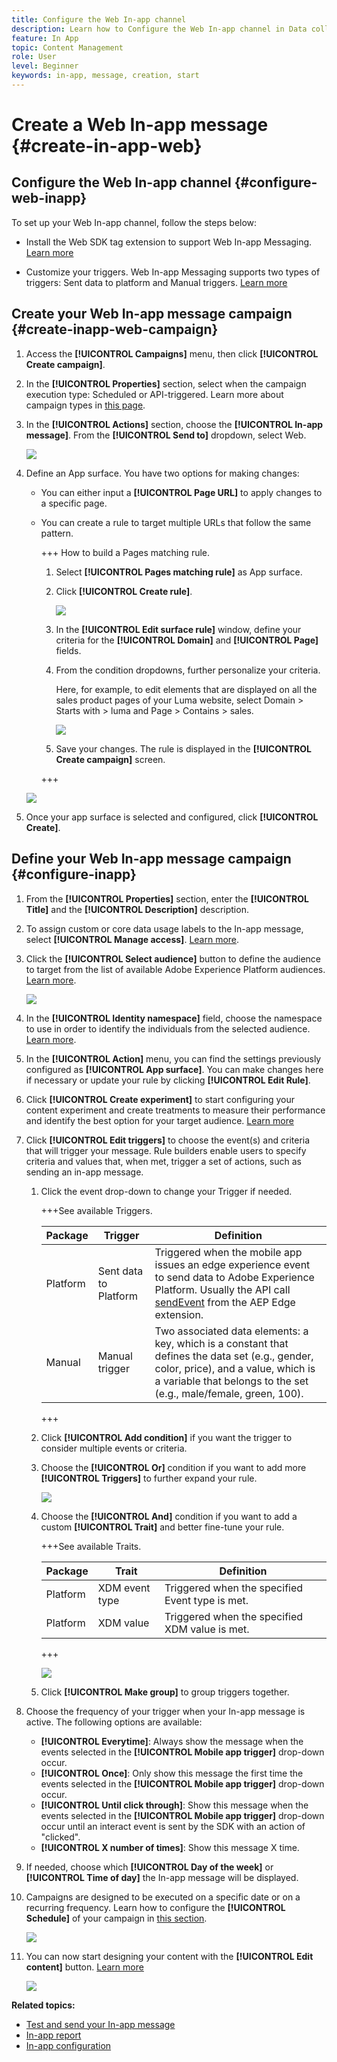 ```yaml
---
title: Configure the Web In-app channel
description: Learn how to Configure the Web In-app channel in Data collection
feature: In App
topic: Content Management
role: User
level: Beginner
keywords: in-app, message, creation, start
---
```

# Create a Web In-app message {#create-in-app-web}

## Configure the Web In-app channel {#configure-web-inapp}

To set up your Web In-app channel, follow the steps below:

* Install the Web SDK tag extension to support Web In-app Messaging. [Learn more](https://experienceleague.adobe.com/docs/experience-platform/tags/extensions/client/web-sdk/web-sdk-extension-configuration.html?lang=en)

* Customize your triggers. Web In-app Messaging supports two types of triggers: Sent data to platform and Manual triggers. [Learn more](https://experienceleague.adobe.com/docs/experience-platform/edge/personalization/ajo/web-in-app-messaging.html)

## Create your Web In-app message campaign {#create-inapp-web-campaign}

1. Access the **[!UICONTROL Campaigns]** menu, then click **[!UICONTROL Create campaign]**.

1. In the **[!UICONTROL Properties]** section, select when the campaign execution type: Scheduled or API-triggered. Learn more about campaign types in [this page](../campaigns/create-campaign.md#campaigntype).

1. In the **[!UICONTROL Actions]** section, choose the **[!UICONTROL In-app message]**. From the **[!UICONTROL Send to]** dropdown, select Web.

    ![](assets/in_app_web_surface_1.png)

1. Define an App surface. You have two options for making changes:

    * You can either input a **[!UICONTROL Page URL]** to apply changes to a specific page.

    * You can create a rule to target multiple URLs that follow the same pattern. 

        +++ How to build a Pages matching rule.

        1. Select **[!UICONTROL Pages matching rule]** as App surface.
        1. Click **[!UICONTROL Create rule]**.

            ![](assets/in_app_web_surface_3.png)

        1. In the **[!UICONTROL Edit surface rule]** window, define your criteria for the **[!UICONTROL Domain]** and **[!UICONTROL Page]** fields.
        1. From the condition dropdowns, further personalize your criteria.

            Here, for example, to edit elements that are displayed on all the sales product pages of your Luma website, select Domain > Starts with > luma and Page > Contains > sales.

            ![](assets/in_app_web_surface_4.png)

        1. Save your changes. The rule is displayed in the **[!UICONTROL Create campaign]** screen.

        +++

    ![](assets/in_app_web_surface_2.png)

1. Once your app surface is selected and configured, click **[!UICONTROL Create]**.

## Define your Web In-app message campaign {#configure-inapp}

1. From the **[!UICONTROL Properties]** section, enter the **[!UICONTROL Title]** and the **[!UICONTROL Description]** description.

1. To assign custom or core data usage labels to the In-app message, select **[!UICONTROL Manage access]**. [Learn more](../administration/object-based-access.md).

1. Click the **[!UICONTROL Select audience]** button to define the audience to target from the list of available Adobe Experience Platform audiences. [Learn more](../audience/about-audiences.md).

    ![](assets/in_app_web_surface_5.png)

1. In the **[!UICONTROL Identity namespace]** field, choose the namespace to use in order to identify the individuals from the selected audience. [Learn more](../event/about-creating.md#select-the-namespace).

1. In the **[!UICONTROL Action]** menu, you can find the settings previously configured as **[!UICONTROL App surface]**. You can make changes here if necessary or update your rule by clicking **[!UICONTROL Edit Rule]**.

1. Click **[!UICONTROL Create experiment]** to start configuring your content experiment and create treatments to measure their performance and identify the best option for your target audience. [Learn more](../campaigns/content-experiment.md)

1. Click **[!UICONTROL Edit triggers]** to choose the event(s) and criteria that will trigger your message. Rule builders enable users to specify criteria and values that, when met, trigger a set of actions, such as sending an in-app message.

    1. Click the event drop-down to change your Trigger if needed.

        +++See available Triggers.
        
        | Package | Trigger | Definition |
        |---|---|---|
        | Platform | Sent data to Platform | Triggered when the mobile app issues an edge experience event to send data to Adobe Experience Platform. Usually the API call [sendEvent](https://developer.adobe.com/client-sdks/documentation/edge-network/api-reference/#sendevent) from the AEP Edge extension.|
        | Manual | Manual trigger | Two associated data elements: a key, which is a constant that defines the data set (e.g., gender, color, price), and a value, which is a variable that belongs to the set (e.g., male/female, green, 100). |

        +++

    1. Click **[!UICONTROL Add condition]** if you want the trigger to consider multiple events or criteria.

    1. Choose the **[!UICONTROL Or]** condition if you want to add more **[!UICONTROL Triggers]** to further expand your rule.

        ![](assets/in_app_web_surface_8.png)

    1. Choose the **[!UICONTROL And]** condition if you want to add a custom **[!UICONTROL Trait]** and better fine-tune your rule.

        +++See available Traits.
        
        | Package | Trait | Definition |
        |---|---|---|
        | Platform | XDM event type | Triggered when the specified Event type is met. |
        | Platform | XDM value | Triggered when the specified XDM value is met.|
        +++

        ![](assets/in_app_web_surface_9.png)

    1. Click **[!UICONTROL Make group]** to group triggers together.

1. Choose the frequency of your trigger when your In-app message is active. The following options are available:

    * **[!UICONTROL Everytime]**: Always show the message when the events selected in the **[!UICONTROL Mobile app trigger]** drop-down occur.
    * **[!UICONTROL Once]**: Only show this message the first time the events selected in the **[!UICONTROL Mobile app trigger]** drop-down occur.
    * **[!UICONTROL Until click through]**: Show this message when the events selected in the **[!UICONTROL Mobile app trigger]** drop-down occur until an interact event is sent by the SDK with an action of "clicked".
    * **[!UICONTROL X number of times]**: Show this message X time.

1. If needed, choose which **[!UICONTROL Day of the week]** or **[!UICONTROL Time of day]** the In-app message will be displayed.

1. Campaigns are designed to be executed on a specific date or on a recurring frequency. Learn how to configure the **[!UICONTROL Schedule]** of your campaign in [this section](../campaigns/create-campaign.md#schedule). 

    ![](assets/in_app_web_surface_6.png)

1. You can now start designing your content with the **[!UICONTROL Edit content]** button. [Learn more](design-in-app.md)

    ![](assets/in_app_web_surface_7.png)

**Related topics:**

* [Test and send your In-app message](send-in-app.md)
* [In-app report](../reports/campaign-global-report.md#inapp-report)
* [In-app configuration](inapp-configuration.md)